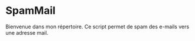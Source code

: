 # SpamMail
Bienvenue dans mon répertoire. Ce script permet de spam des e-mails vers une adresse mail.

